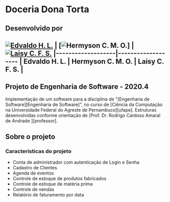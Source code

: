 # Doceria Dona Torta

## Desenvolvido por

[![Edvaldo H. L.](https://avatars.githubusercontent.com/u/49196243?s=400&u=4bb79821392921c3b07daa29e97bd63b442e7173&v=4)](https://github.com/EdvaldoHLeite) |  [![Hermyson C. M. O.](https://avatars.githubusercontent.com/u/34428873?s=400&v=4)] |  [![Laisy C. F. S.](https://avatars1.githubusercontent.com/u/44072239?s=64&v=4)](https://github.com/laisy)
|-------------------|-------------------
| **Edvaldo H. L.** | Hermyson C. M. O. | **Laisy C. F. S.** | 
---

## Projeto de Engenharia de Software - 2020.4

Implementação de um software para a disciplina de "[Engenharia de Software][Engenharia de Software]", no curso de [Ciência da Computação na Universidade Federal do Agreste de Pernambuco][ufape]. Estruturas desenvolvidas conforme orientação de [Prof. Dr. Rodrigo Cardoso Amaral de Andrade ][professor].

## Sobre o projeto

### Características do projeto

- Conta de administrador com autenticação de Login e Senha
- Cadastro de Clientes
- Agenda de eventos
- Controle de estoque de produtos fabricados
- Controle de estoque de matéria prima
- Controle de vendas
- Relatório de faturamento por data

